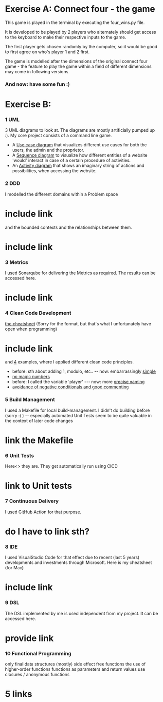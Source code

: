 # Exercise A: Connect four - the game

This game is played in the terminal by executing the four_wins.py file. 

It is developed to be played by 2 players who alternately should get access to the keyboard to make their respective inputs to the game. 

The first player gets chosen randomly by the computer, so it would be good to first agree on who's player 1 and 2 first.  

The game is modelled after the dimensions of the original connect four game - the feature to play the game within a field of different dimensions may come in following versions. 

### And now: have some fun :)

# Exercise B: 

### 1 UML
3 UML diagrams to look at. The diagrams are mostly artificially pumped up :). My core project consists of a command line game.

* A [Use case diagram](doc/uml/Use%20Case%20Diagram%20of%20the%20Gaming%20Website.pdf) that visualizes different use cases for both the users, the admin and the proprietor.
* A [Sequence diagram](doc/uml/Sequence%20Diagram.pdf) to visualize how different entities of a website 'would' interact in case of a certain procedure of activities.
* An [Activity diagram](doc/uml/Sequence%20Diagram.pdf) that shows an imaginary string of actions and possibilities, when accessing the website. 

### 2 DDD
I modelled the different domains within a Problem space 
# include link
and the bounded contexts and the relationships between them.
# include link

### 3 Metrics
I used Sonarqube for delivering the Metrics as required. The results can be accessed here.
# include link

### 4 Clean Code Development
[the cheatsheet](doc/clean_code/cheatsheet%20clean_code.docx)  (Sorry for the format, but that's what I unfortunately have open when programming)
# include link
and [4](doc/clean_code/code_examples) examples, where I applied different clean code principles.
* before: sth about adding 1, modulo, etc.. -- now: embarrassingly [simple](doc/clean_code/code_examples/KISS%20in%20practice.png)
* [no magic numbers](doc/clean_code/code_examples/no%20magic%20numbers.png)
* before: I called the variable 'player' --- now: more [precise naming](doc/clean_code/code_examples/precise%20naming.png)
* [avoidance of negative conditionals and good commenting](doc/clean_code/code_examples/combination.png)

### 5 Build Management
I used a Makefile for local build-management. I didn't do building before (sorry :) ) -- especially automated Unit Tests seem to be quite valuable in the context of later code changes
# link the Makefile

### 6 Unit Tests
Here<> they are. They get automatically run using CICD 
# link to Unit tests

### 7 Continuous Delivery
I used GitHub Action for that purpose. 
# do I have to link sth?

### 8 IDE
I used VisualStudio Code for that effect due to recent (last 5 years) developments and investments through Microsoft. 
Here is my cheatsheet (for Mac)
# include link

### 9 DSL
The DSL implemented by me is used independent from my project. It can be accessed here.
# provide link

### 10 Functional Programming
only final data structures
(mostly) side effect free functions
the use of higher-order functions
functions as parameters and return values
use closures / anonymous functions
# 5 links